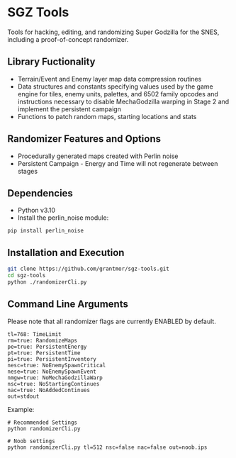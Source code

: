 # SGZ Tools
Tools for hacking, editing, and randomizing Super Godzilla for the SNES, including a proof-of-concept randomizer.

## Library Fuctionality
+ Terrain/Event and Enemy layer map data compression routines
+ Data structures and constants specifying values used by the game engine for tiles, enemy units, palettes, and 6502 family opcodes and instructions necessary to disable MechaGodzilla warping in Stage 2 and implement the persistent campaign
+ Functions to patch random maps, starting locations and stats

## Randomizer Features and Options
+ Procedurally generated maps created with Perlin noise
+ Persistent Campaign - Energy and Time will not regenerate between stages

## Dependencies
+ Python v3.10
 + Install the perlin_noise module:
```
pip install perlin_noise
```

## Installation and Execution
```sh
git clone https://github.com/grantmor/sgz-tools.git
cd sgz-tools
python ./randomizerCli.py
```

## Command Line Arguments
Please note that all randomizer flags are currently ENABLED by default.

```
tl=768: TimeLimit
rm=true: RandomizeMaps
pe=true: PersistentEnergy
pt=true: PersistentTime
pi=true: PersistentInventory
nesc=true: NoEnemySpawnCritical
nese=true: NoEnemySpawnEvent
nmgw=true: NoMechaGodzillaWarp
nsc=true: NoStartingContinues
nac=true: NoAddedContinues
out=stdout
```

Example:

```
# Recommended Settings
python randomizerCli.py

# Noob settings
python randomizerCli.py tl=512 nsc=false nac=false out=noob.ips
```